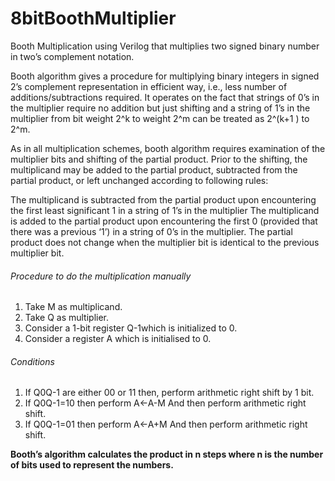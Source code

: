 # 8bitBoothMultiplier
Booth Multiplication using Verilog that multiplies two signed binary number in two’s complement notation.

Booth algorithm gives a procedure for multiplying binary integers in signed 2’s complement representation in efficient way, i.e., less number of additions/subtractions required. It operates on the fact that strings of 0’s in the multiplier require no addition but just shifting and a string of 1’s in the multiplier from bit weight 2^k to weight 2^m can be treated as 2^(k+1 ) to 2^m.

As in all multiplication schemes, booth algorithm requires examination of the multiplier bits and shifting of the partial product. Prior to the shifting, the multiplicand may be added to the partial product, subtracted from the partial product, or left unchanged according to following rules:

The multiplicand is subtracted from the partial product upon encountering the first least significant 1 in a string of 1’s in the multiplier The multiplicand is added to the partial product upon encountering the first 0 (provided that there was a previous ‘1’) in a string of 0’s in the multiplier. The partial product does not change when the multiplier bit is identical to the previous multiplier bit.

###### Procedure to do the multiplication manually
1.	Take M as multiplicand.
2.	Take Q as multiplier.
3.	Consider a 1-bit register Q-1which is initialized to 0.
4.	Consider a register A which is initialised to 0.


###### Conditions
1.	If Q0Q-1 are either 00 or 11 then, perform arithmetic right shift by 1 bit.
2.	If Q0Q-1=10 then perform A←A-M
And then perform arithmetic right shift.
3.	If Q0Q-1=01 then perform A←A+M
And then perform arithmetic right shift.

**Booth’s algorithm calculates the product in n steps where n is the number of bits used to represent the numbers.**
